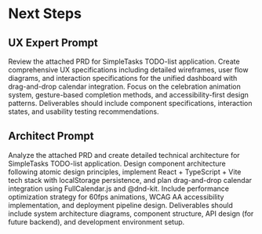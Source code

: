 # Next Steps

## UX Expert Prompt
Review the attached PRD for SimpleTasks TODO-list application. Create comprehensive UX specifications including detailed wireframes, user flow diagrams, and interaction specifications for the unified dashboard with drag-and-drop calendar integration. Focus on the celebration animation system, gesture-based completion methods, and accessibility-first design patterns. Deliverables should include component specifications, interaction states, and usability testing recommendations.

## Architect Prompt
Analyze the attached PRD and create detailed technical architecture for SimpleTasks TODO-list application. Design component architecture following atomic design principles, implement React + TypeScript + Vite tech stack with localStorage persistence, and plan drag-and-drop calendar integration using FullCalendar.js and @dnd-kit. Include performance optimization strategy for 60fps animations, WCAG AA accessibility implementation, and deployment pipeline design. Deliverables should include system architecture diagrams, component structure, API design (for future backend), and development environment setup.
